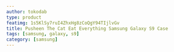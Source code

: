 ```yaml
---
author: tokodab
type: product
featimg: 1s5KlSy7ruI4ZhxHg8zCoQgY94TIjlvGv
title: Pusheen The Cat Eat Everything Samsung Galaxy S9 Case
tags: [samsung, galaxy, s9]
category: [samsung]
---
```

